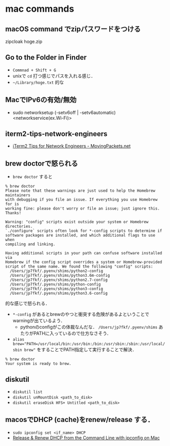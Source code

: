# mac commands

## macOS command でzipパスワードをつける
zipcloak hoge.zip

## Go to the Folder in Finder
- `Commnad + Shift + G`
- unixで `cd` 打つ感じでパスを入れる感じ．
- `~/Library/hoge.txt` 的な

## MacでIPv6の有効/無効
  - sudo networksetup (-setv6off | -setv6automatic) <networkservice(ex.Wi-Fi)>

## iterm2-tips-network-engineers
- [iTerm2 Tips for Network Engineers - MovingPackets.net](http://movingpackets.net/2014/04/13/iterm2-tips-network-engineers/)
  
## brew doctorで怒られる
- `brew doctor` すると
```
% brew doctor
Please note that these warnings are just used to help the Homebrew maintainers
with debugging if you file an issue. If everything you use Homebrew for is
working fine: please don't worry or file an issue; just ignore this. Thanks!

Warning: "config" scripts exist outside your system or Homebrew directories.
`./configure` scripts often look for *-config scripts to determine if
software packages are installed, and which additional flags to use when
compiling and linking.

Having additional scripts in your path can confuse software installed via
Homebrew if the config script overrides a system or Homebrew-provided
script of the same name. We found the following "config" scripts:
  /Users/jp7fkf/.pyenv/shims/python2-config
  /Users/jp7fkf/.pyenv/shims/python3.6m-config
  /Users/jp7fkf/.pyenv/shims/python2.7-config
  /Users/jp7fkf/.pyenv/shims/python-config
  /Users/jp7fkf/.pyenv/shims/python3-config
  /Users/jp7fkf/.pyenv/shims/python3.6-config
```
的な感じで怒られる．
- `*-config` があるとbrewのやつと衝突する危険があるよということでwarningが出ているよう．
  - pythonのconfigがこの体裁なんだな． `/Users/jp7fkf/.pyenv/shims` あたりがPATHに入っているので仕方なさそう．
- `alias brew="PATH=/usr/local/bin:/usr/bin:/bin:/usr/sbin:/sbin:/usr/local/sbin brew"` をすることでPATH指定して実行することで解決．
```
% brew doctor
Your system is ready to brew.
```

## diskutil
- `diskutil list`
- `diskutil unMountDisk <path_to_disk>`
- `diskutil eraseDisk HFS+ Untitled <path_to_disk>`

## macosでDHCP (cache)をrenew/release する．
- `sudo ipconfig set <if_name> DHCP`
- [Release & Renew DHCP from the Command Line with ipconfig on Mac](http://osxdaily.com/2015/07/30/release-renew-dhcp-command-line-ipconfig/)